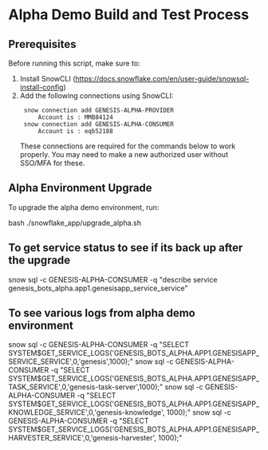 
# Alpha Demo Build and Test Process

## Prerequisites

Before running this script, make sure to:

1. Install SnowCLI (https://docs.snowflake.com/en/user-guide/snowsql-install-config)
2. Add the following connections using SnowCLI:
   ```
    snow connection add GENESIS-ALPHA-PROVIDER
        Account is : MMB84124
    snow connection add GENESIS-ALPHA-CONSUMER
        Account is : eqb52188
   ```
   These connections are required for the commands below to work properly.
   You may need to make a new authorized user without SSO/MFA for these.

## Alpha Environment Upgrade

To upgrade the alpha demo environment, run:

bash ./snowflake_app/upgrade_alpha.sh

## To get service status to see if its back up after the upgrade

snow sql -c GENESIS-ALPHA-CONSUMER -q "describe service genesis_bots_alpha.app1.genesisapp_service_service"

## To see various logs from alpha demo environment

snow sql -c GENESIS-ALPHA-CONSUMER -q "SELECT SYSTEM\$GET_SERVICE_LOGS('GENESIS_BOTS_ALPHA.APP1.GENESISAPP_SERVICE_SERVICE',0,'genesis',1000);"
snow sql -c GENESIS-ALPHA-CONSUMER -q "SELECT SYSTEM\$GET_SERVICE_LOGS('GENESIS_BOTS_ALPHA.APP1.GENESISAPP_TASK_SERVICE',0,'genesis-task-server',1000);"
snow sql -c GENESIS-ALPHA-CONSUMER -q "SELECT SYSTEM\$GET_SERVICE_LOGS('GENESIS_BOTS_ALPHA.APP1.GENESISAPP_KNOWLEDGE_SERVICE',0,'genesis-knowledge',
1000);"
snow sql -c GENESIS-ALPHA-CONSUMER -q "SELECT SYSTEM\$GET_SERVICE_LOGS('GENESIS_BOTS_ALPHA.APP1.GENESISAPP_HARVESTER_SERVICE',0,'genesis-harvester',
1000);"